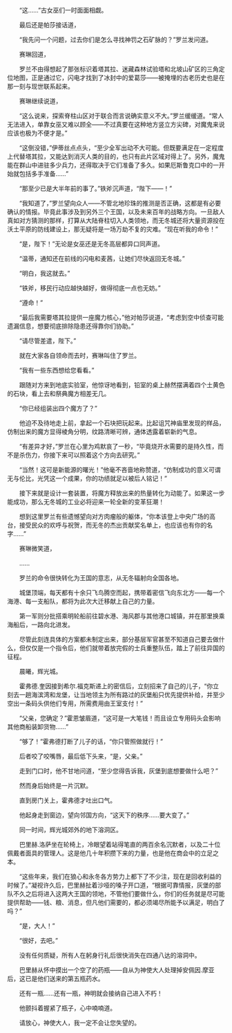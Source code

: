 　　“这……”古女巫们一时面面相觑。

　　最后还是帕莎接话道，

　　“我先问一个问题，过去你们是怎么寻找神罚之石矿脉的？”罗兰发问道。

　　赛琳回道，

　　罗兰不由得想起了那张标识着塔其拉、迷藏森林试验塔和北坡山矿区的三角定位地图，正是通过它，闪电才找到了冰封中的爱葛莎——被掩埋的古老历史也是在那一刻与现世联系起来。

　　赛琳继续说道，

　　“这么说来，探索脊柱山区对于联合而言说确实意义不大。”罗兰缓缓道。“常人无法进入，单靠女巫又难以顾全——不过真要在这种地方竖立方尖碑，对魔鬼来说应该也极为不便才是。”

　　“这倒没错，”伊蒂丝点点头，“至少全军出动不大可能。但既要满足在一定程度上代替塔其拉，又能达到消灭人类的目的，也只有此片区域对得上了。另外，魔鬼能在群山中进驻多少兵力，还得取决于它们准备了多久。如果厄斯鲁克口中的一开始就包括多手准备……”

　　“那至少已是大半年前的事了。”铁斧沉声道，“陛下——！”

　　“我知道了，”罗兰望向众人——不管北地珍珠的推测是否正确，这都是有必要确认的情报。毕竟此事涉及到另外三个王国，以及未来百年的战略方向。一旦敌人真如对方猜测的那样，打算从大陆脊柱切入人类领地，而无冬城还将大量资源投在沃土平原的防线建设上，那无疑将是一场万劫不复的灾难。“现在听我的命令！”

　　“是，陛下！”无论是女巫还是无冬高层都异口同声道。

　　“温蒂，通知还在前线的闪电和麦茜，让她们尽快返回无冬城。”

　　“明白，我这就去。”

　　“铁斧，移民行动应越快越好，做得彻底一点也无妨。”

　　“遵命！”

　　“最后我需要塔其拉提供一座魔力核心，”他对帕莎说道，“考虑到空中侦查可能遗漏信息，想要彻底排除隐患还得靠你们协助。”

　　“请尽管差遣，陛下。”

　　就在大家各自领命而去时，赛琳叫住了罗兰。

　　“我有一些东西想给您看看。”

　　跟随对方来到地底实验室，他惊讶地看到，铅室的桌上赫然摆满着四个土黄色的石块，看上去和祭典魔方相差无几。

　　“你已经组装出四个魔方了？”

　　他迫不及待地走上前，拿起一个石块把玩起来。比起诅咒神庙里发现的样品，仿制出来的魔方显得棱角分明，纹路清晰可辨，通体透露着崭新的气息。

　　“有差异才好，”罗兰在心里为鸡默哀了一秒，“毕竟烧开水需要的是持久性，而不是杀伤力，你接下来可以照着这个方向去研究。”

　　“当然！这可是新能源的曙光！”他毫不吝啬地称赞道，“仿制成功的意义可谓无与伦比，光凭这一个成果，你的功绩就足以被后人铭记！”

　　接下来就是设计一套装置，将魔方释放出来的热量转化为动能了。如果这一步能成功，那么无冬城的工业必将迎来一轮全新的变革狂潮！

　　想到这里罗兰有些遗憾望向对方肉瘤般的躯体，“你本该登上中央广场的高台，接受民众的欢呼与祝贺，而无冬的杰出贡献奖名单上，也应该也有你的名字……”

　　赛琳微笑道，

　　……

　　罗兰的命令很快转化为王国的意志，从无冬辐射向全国各地。

　　城堡顶端，每天都有十余只飞鸟腾空而起，携带着密信飞向东北方——每一个海港、每一支船队，都将为此次大迁移献上自己的力量。

　　第一军则分批搭乘明轮船前往碧水港、海风郡与其他港口城镇，并在那里换乘海船后，一路向北进发。

　　尽管此刻连具体的方案都未制定出来，部分基层军官甚至不知道自己要去做什么，但仅仅是一个指令后，他们就带着放完假的士兵重整队伍，踏上了前往异国的征程。

　　晨曦，辉光城。

　　霍弗德.奎因接到希尔.福克斯递上的密信后，立刻招来了自己的儿子，“你立刻去一趟海滨湾和龙堡，让当地领主为所有路过的灰堡船只优先提供补给，并至少空出一条码头供他们专用，所需费用由王室支付！”

　　“父亲，您确定？”霍恩皱眉道，“这可是一大笔钱！而且设立专用码头会影响其他商船装卸货物……”

　　“够了！”霍弗德打断了儿子的话，“你只管照做就行！”

　　后者咬了咬嘴唇，最后低下头来，“是，父亲。”

　　走到门口时，他不甘地问道，“至少您得告诉我，灰堡到底想要做什么吧？”

　　然而身后始终是一片沉默。

　　直到房门关上，霍弗德才吐出口气。

　　他起身走到窗边，望向邻国方向，“这天下的秩序……要大变了。”

　　同一时间，辉光城郊外的地下溶洞区。

　　巴里赫.洛萨坐在轮椅上，冷眼望着站得笔直的两百余名沉默者，以及二十位佩戴者面具的管理人。这是他几十年积攒下来的力量，也是他在商会中的立足之本。

　　“这些年来，我们在狼心和永冬各方势力上都下了不少注，现在是回收利益的时候了。”凝视许久后，巴里赫扯着沙哑的嗓子开口道，“根据可靠情报，灰堡的部队不久之后将进入这两大王国的领地，不管他们要做什么，你们的任务就是尽可能提供帮助——钱、粮、消息，但凡他们需要的，都必须竭尽所能予以满足，明白了吗？”

　　“是，大人！”

　　“很好，去吧。”

　　没有任何质疑，所有人在躬身行礼后很快消失在四通八达的溶洞中。

　　巴里赫从怀中摸出一个空了的药瓶——自从为神使大人处理掉安佩因.摩亚后，这已是他们送来的第五瓶药水。

　　还有一瓶……还有一瓶，神明就会接纳自己进入不朽！

　　他颤抖着握紧了瓶子，心中喃喃道。

　　请放心，神使大人，我一定不会让您失望的。
